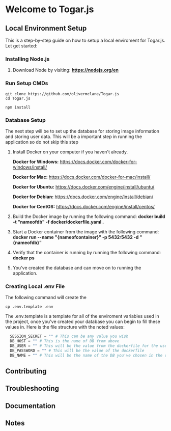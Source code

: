 # Welcome to Togar.js

## Local Environment Setup
This is a step-by-step guide on how to setup a local enviroment for Togar.js. Let get started:
### Installing Node.js
1. Download Node by visiting:  **https://nodejs.org/en**
### Run Setup CMDs
```shell
git clone https://github.com/olivermclane/Togar.js
cd Togar.js
```
```shell
npm install
```
### Database Setup

The next step will be to set up the database for storing image information and storing user data. This will be a important step in running the application so do not skip this step
1. Install Docker on your computer if you haven't already.

   **Docker for Windows:** https://docs.docker.com/docker-for-windows/install/
      
   **Docker for Mac:** https://docs.docker.com/docker-for-mac/install/
      
   **Docker for Ubuntu:** https://docs.docker.com/engine/install/ubuntu/
      
   **Docker for Debian:** https://docs.docker.com/engine/install/debian/
      
   **Docker for CentOS:** https://docs.docker.com/engine/install/centos/

2. Build the Docker image by running the following command: **docker build -t "nameofdb" -f docker/dockerfile.yaml .**
3. Start a Docker container from the image with the following command: **docker run --name "{nameofcontainer}" -p 5432:5432 -d "{nameofdb}"**
4. Verify that the container is running by running the following command: **docker ps**
5. You've created the database and can move on to running the application.

### Creating Local .env File
The following command will create the
```shell
cp .env.template .env
```
The .env.template is a template for all of the enviroment variables used in the project, once you've created your database you can begin to fill these values in. Here is the file structure with the noted values:
```python
  SESSION_SECRET = "" # This can be any value you wish
  DB_HOST = "" # This is the name of DB from above
  DB_USER = "" # This will be the value from the dockerfile for the user
  DB_PASSWORD = "" # This will be the value of the dockerfile
  DB_NAME = "" # This will be the name of the DB you've chosen in the dockerfile
```

## Contributing
## Troubleshooting
## Documentation
## Notes


